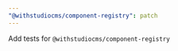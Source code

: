 ```yaml
---
"@withstudiocms/component-registry": patch
---
```


Add tests for `@withstudiocms/component-registry`
